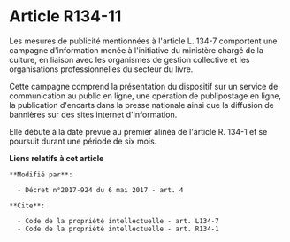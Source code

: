 # Article R134-11

Les mesures de publicité mentionnées à l'article L. 134-7 comportent une campagne d'information menée à l'initiative du
ministère chargé de la culture, en liaison avec les organismes de gestion collective et les organisations professionnelles du
secteur du livre.

Cette campagne comprend la présentation du dispositif sur un service de communication au public en ligne, une opération de
publipostage en ligne, la publication d'encarts dans la presse nationale ainsi que la diffusion de bannières sur des sites
internet d'information.

Elle débute à la date prévue au premier alinéa de l'article R. 134-1 et se poursuit durant une période de six mois.

**Liens relatifs à cet article**

	**Modifié par**:

	  - Décret n°2017-924 du 6 mai 2017 - art. 4

	**Cite**:

	  - Code de la propriété intellectuelle - art. L134-7
	  - Code de la propriété intellectuelle - art. R134-1
